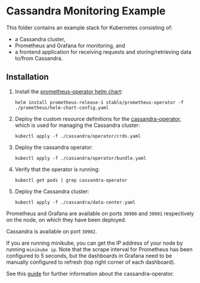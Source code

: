 # Cassandra Monitoring Example

This folder contains an example stack for Kubernetes consisting of:
* a Cassandra cluster,
* Prometheus and Grafana for monitoring, and
* a frontend application for receiving requests and storing/retrieving data to/from Cassandra.

## Installation

1. Install the [prometheus-operator helm chart](https://github.com/helm/charts/tree/master/stable/prometheus-operator):
    ```
    helm install prometheus-release-1 stable/prometheus-operator -f ./prometheus/helm-chart-config.yaml
    ```
2. Deploy the custom resource definitions for the [cassandra-operator](https://github.com/instaclustr/cassandra-operator), which is used for managing the Cassandra cluster:
    ```
    kubectl apply -f ./cassandra/operator/crds.yaml
    ```
3. Deploy the cassandra operator:
    ```
    kubectl apply -f ./cassandra/operator/bundle.yaml
    ```
4. Verify that the operator is running:
    ```
    kubectl get pods | grep cassandra-operator
    ```
5. Deploy the Cassandra cluster:
    ```
    kubectl apply -f ./cassandra/data-center.yaml
    ```


Prometheus and Grafana are available on ports `30900` and `30901` respectively on the node, on which they have been deployed.

Cassandra is available on port `30902`.

If you are running minikube, you can get the IP address of your node by running `minikube ip`.
Note that the scrape interval for Prometheus has been configured to 5 seconds, but the dashboards in Grafana need to be manually configured to refresh (top right corner of each dashboard).

See this [guide](https://github.com/instaclustr/cassandra-operator/blob/master/doc/op_guide.md) for further information about the cassandra-operator.
